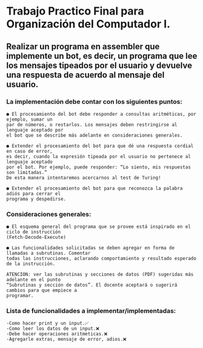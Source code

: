 # Trabajo Practico Final para Organización del Computador I.

## Realizar un programa en assembler que implemente un bot, es decir, un programa que lee los mensajes tipeados por el usuario y devuelve una respuesta de acuerdo al mensaje del usuario.

### La implementación debe contar con los siguientes puntos:
    
    ● El procesamiento del bot debe responder a consultas aritméticas, por ejemplo, sumar un
    par de números, o restarlos. Los mensajes deben restringirse al lenguaje aceptado por
    el bot que se describe más adelante en consideraciones generales.
    
    ● Extender el procesamiento del bot para que dé una respuesta cordial en caso de error,
    es decir, cuando la expresión tipeada por el usuario no pertenece al lenguaje aceptado
    por el bot. Por ejemplo, puede responder: “Lo siento, mis respuestas son limitadas.”
    De esta manera intentaremos acercarnos al test de Turing!
    
    ● Extender el procesamiento del bot para que reconozca la palabra adiós para cerrar el
    programa y despedirse.

### Consideraciones generales:

    ● El esquema general del programa que se provee está inspirado en el ciclo de instrucción
    (Fetch-Decode-Execute) 

    ● Las funcionalidades solicitadas se deben agregar en forma de llamadas a subrutinas. Comentar
    todas las instrucciones, aclarando comportamiento y resultado esperado de la instrucción.
    
    ATENCION: ver las subrutinas y secciones de datos (PDF) sugeridas más adelante en el punto
    “Subrutinas y sección de datos”. El docente aceptará o sugerirá cambios para que empiece a
    programar.


### Lista de funcionalidades a implementar/implementadas:
```
-Como hacer print y un input.✅
-Como leer los datos de un input.❌
-Debe hacer operaciones aritmeticas.❌
-Agregarle extras, mensaje de error, adios.❌
```
    